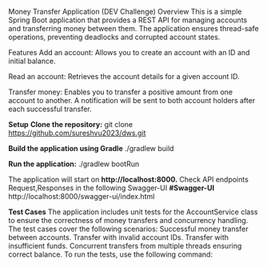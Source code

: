 Money Transfer Application  (DEV Challenge)
Overview
This is a simple Spring Boot application that provides a REST API for managing accounts and transferring money between them. The application ensures thread-safe operations, preventing deadlocks and corrupted account states.

Features
Add an account: Allows you to create an account with an ID and initial balance.

Read an account: Retrieves the account details for a given account ID.

Transfer money: Enables you to transfer a positive amount from one account to another. A notification will be sent to both account holders after each successful transfer.

**Setup**
**Clone the repository:**
git clone https://github.com/sureshvu2023/dws.git

**Build the application using Gradle**
./gradlew build

**Run the application:**
./gradlew bootRun

The application will start on **http://localhost:8000.**
Check API endpoints Request,Responses in the following Swagger-UI
**#Swagger-UI**
http://localhost:8000/swagger-ui/index.html

**Test Cases**
The application includes unit tests for the AccountService class to ensure the correctness of money transfers and concurrency handling. The test cases cover the following scenarios:
Successful money transfer between accounts.
Transfer with invalid account IDs.
Transfer with insufficient funds.
Concurrent transfers from multiple threads ensuring correct balance.
To run the tests, use the following command:

